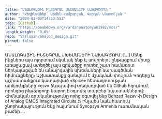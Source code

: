 ```yaml
---
title: "ԱՆԱԼՈԳԱՅԻՆ ԻՆՏԵԳՐԱԼ ՍԽԵՄԱՆԵՐԻ ՆԱԽԱԳԾՈՒՄ։"
author: "Հեղինակներ՝ Արմեն Համբարյան, Վարդան Անատոմյան։"
date: "2024-03-03T14:33:55Z"
tags: [Github]
link: "https://bookdown.org/vardananatomyan1992/mos/"
length_weight: "3.6%"
repo: "Varlusin/analod_design.git"
pinned: false
---
```


ԱՆԱԼՈԳԱՅԻՆ ԻՆՏԵԳՐԱԼ ՍԽԵՄԱՆԵՐԻ ՆԱԽԱԳԾՈՒՄ։ [...] Մենք ինքներս այս ոլորտում սկսնակ ենք և սովորելու ընթացքում միտք առաջացավ ստեղծել այս
գրվածքը որտեղ շատ համառոտ ներկայացված են անալոգային սխեմաների նախագծման հիմունքները։
Աշխատանքը գտնվում է մշակման փուլում։ Կոդերը և աշխատանքում կատարված «Spice» հետազոտության
արձյունքները «csv» ձևաչափով տեղադրված են
Github
հղումում, որոնցից ընթերցողը կարող է օգտվել տարբեր նպատակներով։ Հիմնական գրականությունը
որից օգտվել ենք Behzad Razavi֊ի
Design of Analog CMOS Integrated Circuits է։ Ինչպես նաև հատուկ շնորհակալություն ենք
հայտնում Synopsys Armenia
ուսումնական բաժնի ...

